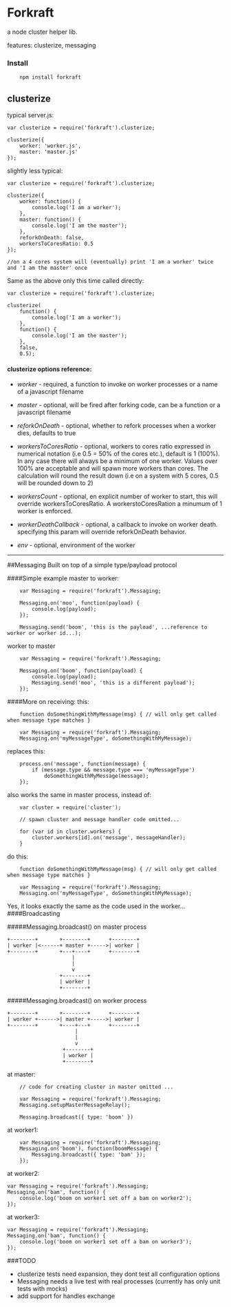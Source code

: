 Forkraft
========

a node cluster helper lib.

features: clusterize, messaging

### Install
```
	npm install forkraft
```

## clusterize
typical server.js:
```
var clusterize = require('forkraft').clusterize;

clusterize({
	worker: 'worker.js',
	master: 'master.js'
});
```
slightly less typical:
```
var clusterize = require('forkraft').clusterize;

clusterize({
	worker: function() {
	    console.log('I am a worker');
	},
	master: function() {
		console.log('I am the master');
	},
	reforkOnDeath: false,
	workersToCoresRatio: 0.5
});

//on a 4 cores system will (eventually) print 'I am a worker' twice and 'I am the master' once

```
Same as the above only this time called directly:
```
var clusterize = require('forkraft').clusterize;

clusterize(
	function() {
	    console.log('I am a worker');
	},
	function() {
		console.log('I am the master');
	},
	false,
	0.5);
```

#### clusterize options reference:
- *worker*            - required, a function to invoke on worker processes or a name of a javascript filename

- *master*            - optional, will be fired after forking code, can be a function or a javascript filename

- *reforkOnDeath*     - optional, whether to refork processes when a worker dies, defaults to true

- *workersToCoresRatio* - optional, workers to cores ratio expressed in numerical notation (i.e 0.5 = 50% of the cores etc.), default is 1 (100%). In any case there will always be a minimum of one worker. Values over 100% are acceptable and will spawn more workers than cores. The calculation will round the result down (i.e on a system with 5 cores, 0.5 will be rounded down to 2)

- *workersCount*        - optional, en explicit number of worker to start, this will override workersToCoresRatio. A workerstoCoresRation a minumum of 1 worker is enforced.

- *workerDeathCallback* - optional, a callback to invoke on worker death. specifying this param will override reforkOnDeath behavior.

- *env* 				- optional, environment of the worker

-----------------------------------------------------------------------------------------------------------
##Messaging
Built on top of a simple type/payload protocol

####Simple example
master to worker:
```
	var Messaging = require('forkraft').Messaging;

	Messaging.on('moo', function(payload) {
		console.log(payload);
	});

	Messaging.send('boom', 'this is the payload', ...reference to worker or worker id...);
```
worker to master
```
	var Messaging = require('forkraft').Messaging;

	Messaging.on('boom', function(payload) {
		console.log(payload);
		Messaging.send('moo', 'this is a different payload');
	});
```
####More on receiving:
this:
```
	function doSomethingWithMyMessage(msg) { // will only get called when message type matches }

	var Messaging = require('forkraft').Messaging;
	Messaging.on('myMessageType', doSomethingWithMyMessage);
```
replaces this:
```
	process.on('message', function(message) {
		if (message.type && message.type === 'myMessageType')
			doSomethingWithMyMessage(message);
	});
```
also works the same in master process, instead of:
```
	var cluster = require('cluster');

	// spawn cluster and message handler code omitted...

	for (var id in cluster.workers) {
		cluster.workers[id].on('message', messageHandler);
	}
```
do this:
```
	function doSomethingWithMyMessage(msg) { // will only get called when message type matches }

	var Messaging = require('forkraft').Messaging;
	Messaging.on('myMessageType', doSomethingWithMyMessage);
```
Yes, it looks exactly the same as the code used in the worker...
####Broadcasting

#####Messaging.broadcast() on master process
```
+--------+       +--------+      +--------+
| worker |<------+ master +----->| worker |
+--------+       +---+----+      +--------+
                     |
                     |
                     v
                 +--------+
                 | worker |
                 +--------+
```
#####Messaging.broadcast() on worker process
```
+--------+       +--------+      +--------+
| worker +------>| master +----->| worker |
+--------+       +----+---+      +--------+
                      |
                      |
                      v
 	    		  +--------+
                  | worker |
                  +--------+
```
at master:
```
	// code for creating cluster in master omitted ...

	var Messaging = require('forkraft').Messaging;
	Messaging.setupMasterMessageRelay();

	Messaging.broadcast({ type: 'boom' })
```
at worker1:
```
	var Messaging = require('forkraft').Messaging;
	Messaging.on('boom'), function(boomMessage) {
		Messaging.broadcast({ type: 'bam' });
	});
```
at worker2:
```
var Messaging = require('forkraft').Messaging;
Messaging.on('bam', function() {
	console.log('boom on worker1 set off a bam on worker2');
});
```
at worker3:
```
var Messaging = require('forkraft').Messaging;
Messaging.on('bam', function() {
	console.log('boom on worker1 set off a bam on worker3');
});
```
###TODO
- clusterize tests need expansion, they dont test all configuration options
- Messaging needs a live test with real processes (currently has only unit tests with mocks)
- add support for handles exchange
